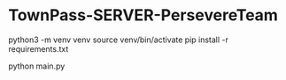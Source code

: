 # TownPass-SERVER-PersevereTeam

python3 -m venv venv
source venv/bin/activate
pip install -r requirements.txt

python main.py